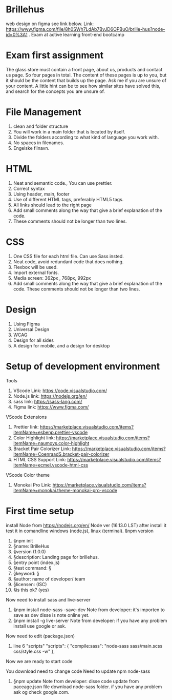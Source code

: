 # Brillehus

web design on figma see link below.
Link: https://www.figma.com/file/8h0SWh7LdAb7BvJD6OPBuO/brille-hus?node-id=0%3A1 .
Exam at active learning front-end bootcamp

# Exam first assignment

The glass store must contain a front page, about us, products and contact us page. So four pages in total. The content of these pages is up to you, but it should be the content that builds up the page. Ask me if you are unsure of your content. A little hint can be to see how similar sites have solved this, and search for the concepts you are unsure of.

# File Management

1.  clean and folder structure
2.  You will work in a main folder that is located by itself.
3.  Divide the folders according to what kind of language you work with.
4.  No spaces in filenames.
5.  Engelske filnavn.

# HTML

1.  Neat and semantic code., You can use prettier.
2.  Correct syntax
3.  Using header, main, footer
4.  Use of different HTML tags, preferably HTML5 tags.
5.  All links should lead to the right page
6.  Add small comments along the way that give a brief explanation of the code.
7.  These comments should not be longer than two lines.

# CSS

1.  One CSS file for each html file. Can use Sass insted.
2.  Neat code, avoid redundant code that does nothing.
3.  Flexbox will be used.
4.  Import external fonts.
5.  Media screen: 362px , 768px, 992px
6.  Add small comments along the way that give a brief explanation of the code. These comments should not be longer than two lines.

# Design

1.  Using Figma
2.  Universal Design
3.  WCAG
4.  Design for all sides
5.  A design for mobile, and a design for desktop

# Setup of development environment

Tools

1.  VScode
    Link: https://code.visualstudio.com/
2.  Node.js
    link: https://nodejs.org/en/
3.  sass
    link: https://sass-lang.com/
4.  Figma
    link: https://www.figma.com/

VScode Extensions

1.  Prettier
    link: https://marketplace.visualstudio.com/items?itemName=esbenp.prettier-vscode
2.  Color Highlight
    link: https://marketplace.visualstudio.com/items?itemName=naumovs.color-highlight
3.  Bracket Pair Colorizer
    Link: https://marketplace.visualstudio.com/items?itemName=CoenraadS.bracket-pair-colorizer
4.  HTML CSS Support
    Link: https://marketplace.visualstudio.com/items?itemName=ecmel.vscode-html-css

VScode Color theme

1.  Monokai Pro
    Link: https://marketplace.visualstudio.com/items?itemName=monokai.theme-monokai-pro-vscode

# First time setup

install Node from https://nodejs.org/en/
Node ver (16.13.0 LST)
after install it test it in comandline windows (node.js), linux (terminal).
§npm version

1.  §npm init
2.  §name: BrilleHus
3.  §version (1.0.0)
4.  §description: Landing page for brillehus.
5.  §entry point (index.js)
6.  §test command: §
7.  §keyword: §
8.  §author: name of developer/ team
9.  §licensen: (ISC)
10. §is this ok? (yes)

Now need to install sass and live-server

1.  §npm install node-sass -save-dev
    Note from developer: it's importen to save as dev disse is note online yet.
2.  §npm install -g live-server
    Note from developer: if you have any problem install use google or ask.

Now need to edit (package.json)

1. line 6 "scripts"
   "scripts": {
   "compile:sass": "node-sass sass/main.scss css/style.css -w"
   },

Now we are ready to start code

You download need to change code
Need to update npm node-sass

1.  §npm update
    Note from developer: disse code update from paceage.json file download node-sass folder. if you have any problem ask og check google.com.
